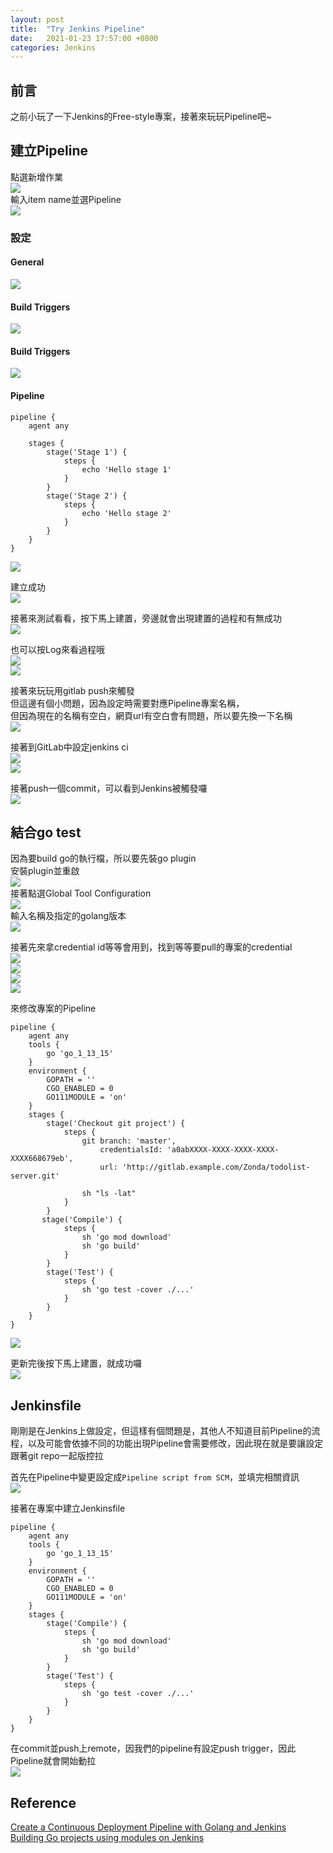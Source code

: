 ```yaml
---
layout: post
title:  "Try Jenkins Pipeline"
date:   2021-01-23 17:57:00 +0800
categories: Jenkins
---
```


## 前言

之前小玩了一下Jenkins的Free-style專案，接著來玩玩Pipeline吧~  

## 建立Pipeline

點選新增作業  
![](/assets/images/2021-01-23-try_jenkins_pipeline/click_create_project.PNG)  
輸入item name並選Pipeline  
![](/assets/images/2021-01-23-try_jenkins_pipeline/create_pipeline.PNG)  

### 設定

#### General

![](/assets/images/2021-01-23-try_jenkins_pipeline/set_demo_pipeline_general.PNG)  

#### Build Triggers

![](/assets/images/2021-01-23-try_jenkins_pipeline/set_demo_pipeline_build_triggers.PNG)  

#### Build Triggers

![](/assets/images/2021-01-23-try_jenkins_pipeline/set_demo_pipeline_build_triggers.PNG)  

#### Pipeline

```pipeline
pipeline {
    agent any

    stages {
        stage('Stage 1') {
            steps {
                echo 'Hello stage 1'
            }
        }
        stage('Stage 2') {
            steps {
                echo 'Hello stage 2'
            }
        }
    }
}
```

![](/assets/images/2021-01-23-try_jenkins_pipeline/set_demo_pipeline_pipeline.PNG)  

建立成功  
![](/assets/images/2021-01-23-try_jenkins_pipeline/create_demo_pipeline_success.PNG)  

接著來測試看看，按下馬上建置，旁邊就會出現建置的過程和有無成功  
![](/assets/images/2021-01-23-try_jenkins_pipeline/press_immediately_setup.PNG)  

也可以按Log來看過程哦  
![](/assets/images/2021-01-23-try_jenkins_pipeline/see_stage1_log.PNG)  
![](/assets/images/2021-01-23-try_jenkins_pipeline/stage1_log.PNG)  

接著來玩玩用gitlab push來觸發  
但這邊有個小問題，因為設定時需要對應Pipeline專案名稱，  
但因為現在的名稱有空白，網頁url有空白會有問題，所以要先換一下名稱  
![](/assets/images/2021-01-23-try_jenkins_pipeline/rename_project_name.PNG)  

接著到GitLab中設定jenkins ci  
![](/assets/images/2021-01-23-try_jenkins_pipeline/gitlab_jenkins_ci.PNG)  
![](/assets/images/2021-01-23-try_jenkins_pipeline/gitlab_jenkins_ci_setting.PNG)  

接著push一個commit，可以看到Jenkins被觸發囉  
![](/assets/images/2021-01-23-try_jenkins_pipeline/push_trigger_by_gitlab.PNG)  


## 結合go test

因為要build go的執行檔，所以要先裝go plugin  
安裝plugin並重啟  
![](/assets/images/2021-01-23-try_jenkins_pipeline/install_go_plugin.PNG)  
接著點選Global Tool Configuration  
![](/assets/images/2021-01-23-try_jenkins_pipeline/click_global_tool_configuration.PNG)  
輸入名稱及指定的golang版本  
![](/assets/images/2021-01-23-try_jenkins_pipeline/set_golang_configure.PNG)  

接著先來拿credential id等等會用到，找到等等要pull的專案的credential  
![](/assets/images/2021-01-23-try_jenkins_pipeline/click_manage_credentials.PNG)  
![](/assets/images/2021-01-23-try_jenkins_pipeline/click_gitlab_example_credential.PNG)  
![](/assets/images/2021-01-23-try_jenkins_pipeline/click_update_gitlab_example_credential.PNG)  
![](/assets/images/2021-01-23-try_jenkins_pipeline/found_gitlab_credential_id.PNG)  

來修改專案的Pipeline  

```pipeline
pipeline {
    agent any
    tools {
        go 'go_1_13_15'
    }
    environment {
        GOPATH = ''
        CGO_ENABLED = 0
        GO111MODULE = 'on'
    }
    stages {
        stage('Checkout git project') {
            steps {
                git branch: 'master',
                    credentialsId: 'a0abXXXX-XXXX-XXXX-XXXX-XXXX668679eb',
                    url: 'http://gitlab.example.com/Zonda/todolist-server.git'
    
                sh "ls -lat"
            }
        }
       stage('Compile') {
            steps {
                sh 'go mod download'
                sh 'go build'
            }
        }
        stage('Test') {
            steps {
                sh 'go test -cover ./...'
            }
        }
    }
}
```
![](/assets/images/2021-01-23-try_jenkins_pipeline/update_pipeline.PNG)  

更新完後按下馬上建置，就成功囉  
![](/assets/images/2021-01-23-try_jenkins_pipeline/updated_pipeline_setup.PNG)  

## Jenkinsfile

剛剛是在Jenkins上做設定，但這樣有個問題是，其他人不知道目前Pipeline的流程，以及可能會依據不同的功能出現Pipeline會需要修改，因此現在就是要讓設定跟著git repo一起版控拉  

首先在Pipeline中變更設定成`Pipeline script from SCM`，並填完相關資訊  
![](/assets/images/2021-01-23-try_jenkins_pipeline/set_pipeline_script_from_scm.PNG)  

接著在專案中建立Jenkinsfile  

```jenkinsfile
pipeline {
    agent any
    tools {
        go 'go_1_13_15'
    }
    environment {
        GOPATH = ''
        CGO_ENABLED = 0
        GO111MODULE = 'on'
    }
    stages {
        stage('Compile') {
            steps {
                sh 'go mod download'
                sh 'go build'
            }
        }
        stage('Test') {
            steps {
                sh 'go test -cover ./...'
            }
        }
    }
}
```

在commit並push上remote，因我們的pipeline有設定push trigger，因此Pipeline就會開始動拉  
![](/assets/images/2021-01-23-try_jenkins_pipeline/pipeline_script_from_scm_setup.PNG)  

## Reference

[Create a Continuous Deployment Pipeline with Golang and Jenkins](https://blog.couchbase.com/create-continuous-deployment-pipeline-golang-jenkins/)  
[Building Go projects using modules on Jenkins](https://bmuschko.com/blog/go-on-jenkins/)  